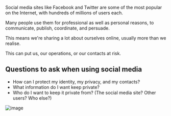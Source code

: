 [Title]: # (Protecting Yourself on Social Networks)
[Order]: # (0)

Social media sites like Facebook and Twitter are some of the most popular on the Internet, with hundreds of millions of users each. 

Many people use them for professional as well as personal reasons, to communicate, publish, coordinate, and persuade. 

This means we're sharing a lot about ourselves online, usually more than we realise. 

This can put us, our operations, or our contacts at risk.

## Questions to ask when using social media

*   How can I protect my identity, my privacy, and my contacts?
*   What information do I want keep private?
*	Who do I want to keep it private from? (The social media site? Other users? Who else?) 

![image](socialb1.png)
